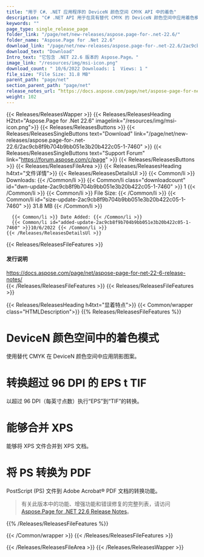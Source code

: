 ```yaml
---
title: "用于 C#、.NET 应用程序的 DeviceN 颜色空间 CMYK API 中的着色"
description: "C# .NET API 用于在具有替代 CMYK 的 DeviceN 颜色空间中应用着色模式，生成具有超过 96 DPI 的 EPS 到 TIF，合并 XPS 文件，并将 PS 转换为 PDF。"
keywords: ""
page_type: single_release_page
folder_link: "/page/net/new-releases/aspose.page-for-.net-22.6/"
folder_name: "Aspose.Page for .Net 22.6"
download_link: "/page/net/new-releases/aspose.page-for-.net-22.6/2ac9cb8f9b704b9bb051e3b20b422c05-1-7460"
download_text: "Download"
Intro_text: "它包含 .NET 22.6 版本的 Aspose.Page。"
image_link: "/resources/img/msi-icon.png"
download_count: " 10/6/2022 Downloads: 1  Views: 1 "
file_size: "File Size: 31.8 MB"
parent_path: "page/net"
section_parent_path: "page/net"
release_notes_url: “https://docs.aspose.com/page/net/aspose-page-for-net-22-6-release-notes/”
weight: 102
---
```


{{< Releases/ReleasesWapper >}}
{{< Releases/ReleasesHeading H2txt="Aspose.Page for .Net 22.6" imagelink="/resources/img/msi-icon.png">}}
{{< Releases/ReleasesButtons >}}
{{< Releases/ReleasesSingleButtons text="Download" link="/page/net/new-releases/aspose.page-for-.net-22.6/2ac9cb8f9b704b9bb051e3b20b422c05-1-7460" >}}
{{< Releases/ReleasesSingleButtons text="Support Forum" link="https://forum.aspose.com/c/page" >}}
{{< Releases/ReleasesButtons >}}
{{< Releases/ReleasesFileArea >}}
{{< Releases/ReleasesHeading h4txt="文件详情">}}
{{< Releases/ReleasesDetailsUl >}}
{{< Common/li >}} Downloads: {{< /Common/li >}}
{{< Common/li class="downloadcount" id="dwn-update-2ac9cb8f9b704b9bb051e3b20b422c05-1-7460" >}} 1 {{< /Common/li >}}
{{< Common/li >}} File Size: {{< /Common/li >}}
{{< Common/li id="size-update-2ac9cb8f9b704b9bb051e3b20b422c05-1-7460" >}} 31.8 MB {{< /Common/li >}}

      {{< Common/li >}} Date Added: {{< /Common/li >}}
      {{< Common/li id="added-update-2ac9cb8f9b704b9bb051e3b20b422c05-1-7460" >}}10/6/2022 {{< /Common/li >}}
    {{< /Releases/ReleasesDetailsUl >}}

{{< Releases/ReleasesFileFeatures >}}
<h4>发行说明</h4><div><a href='https://docs.aspose.com/page/net/aspose-page-for-net-22-6-release-notes/'>https://docs.aspose.com/page/net/aspose-page-for-net-22-6-release-notes/</a></div>
{{< /Releases/ReleasesFileFeatures >}}
{{< Releases/ReleasesFileFeatures >}}

{{< Releases/ReleasesHeading h4txt="显着特点">}}
{{< Common/wrapper class="HTMLDescription">}}
{{% Releases/ReleasesFileFeatures %}}

# DeviceN 颜色空间中的着色模式

使用替代 CMYK 在 DeviceN 颜色空间中应用阴影图案。

# 转换超过 96 DPI 的 EPS t TIF

以超过 96 DPI（每英寸点数）执行“EPS”到“TIF”的转换。

# 能够合并 XPS

能够将 XPS 文件合并到 XPS 文档。

# 将 PS 转换为 PDF

PostScript (PS) 文件到 Adobe Acrobat® PDF 文档的转换功能。

> 有关此版本中的功能、增强功能和错误修复的完整列表，请访问 [Aspose.Page for .NET 22.6 Release Notes](https://docs.aspose.com/page/net/aspose-page-for-net-22-6-release-notes/)。

{{% /Releases/ReleasesFileFeatures %}}

{{< /Common/wrapper >}}
{{< /Releases/ReleasesFileFeatures >}}

{{< /Releases/ReleasesFileArea >}}
{{< /Releases/ReleasesWapper >}}

